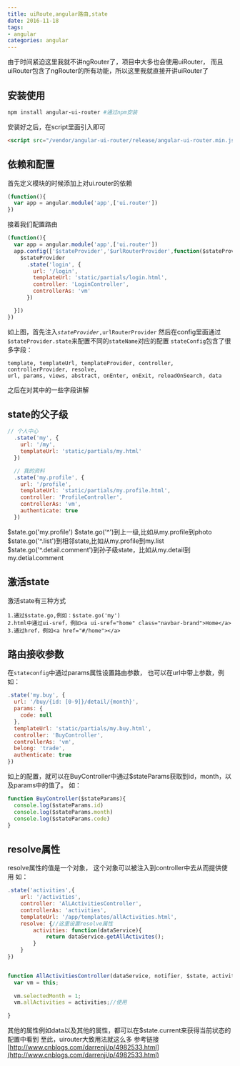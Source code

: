 ```yaml
---
title: uiRoute,angular路由,state
date: 2016-11-18
tags:
- angular
categories: angular
---
```


由于时间紧迫这里我就不讲ngRouter了，项目中大多也会使用uiRouter，
而且uiRouter包含了ngRouter的所有功能，所以这里我就直接开讲uiRouter了

## 安装使用
```bash
npm install angular-ui-router #通过npm安装
```
安装好之后，在script里面引入即可
```html
<script src="/vendor/angular-ui-router/release/angular-ui-router.min.js"></script>
```

## 依赖和配置
首先定义模块的时候添加上对ui.router的依赖
```javascript
(function(){
  var app = angular.module('app',['ui.router'])
})
```
接着我们配置路由
```javascript
(function(){
  var app = angular.module('app',['ui.router'])
  app.config(['$stateProvider','$urlRouterProvider',function($stateProvider,$urlRouterProvider){
    $stateProvider
      .state('login', {
        url: '/login',
        templateUrl: 'static/partials/login.html',
        controller: 'LoginController',
        controllerAs: 'vm'
      })

  }])
})
```

如上图，首先注入<code>$stateProvider,$urlRouterProvider</code>
然后在config里面通过<code>$stateProvider.state</code>来配置不同的<code>stateName</code>对应的配置
<code>stateConfig</code>包含了很多字段：
```text
template, templateUrl, templateProvider, controller, controllerProvider, resolve, 
url, params, views, abstract, onEnter, onExit, reloadOnSearch, data
```
之后在对其中的一些字段讲解

## state的父子级
```javascript
// 个人中心
  .state('my', {
    url: '/my',
    templateUrl: 'static/partials/my.html'
  })

  // 我的资料
  .state('my.profile', {
    url: '/profile',
    templateUrl: 'static/partials/my.profile.html',
    controller: 'ProfileController',
    controllerAs: 'vm',
    authenticate: true
  })
```
$state.go('my.profile')
$state.go('^')到上一级,比如从my.profile到photo
$state.go('^.list')到相邻state,比如从my.profile到my.list
$state.go('^.detail.comment')到孙子级state，比如从my.detail到my.detial.comment

## 激活state
激活state有三种方式
```text
1.通过$state.go,例如：$state.go('my')
2.html中通过ui-sref，例如<a ui-sref="home" class="navbar-brand">Home</a>
3.通过href，例如<a href="#/home"></a>
```

## 路由接收参数
在<code>stateconfig</code>中通过params属性设置路由参数，
也可以在url中带上参数，例如：
```javascript
.state('my.buy', {
  url: '/buy/{id: [0-9]}/detail/{month}',
  params: {
    code: null
  },
  templateUrl: 'static/partials/my.buy.html',
  controller: 'BuyController',
  controllerAs: 'vm',
  belong: 'trade',
  authenticate: true
})
```
如上的配置，就可以在BuyController中通过$stateParams获取到id，month，以及params中的值了。
如：
```javascript
function BuyController($stateParams){
  console.log($stateParams.id)
  console.log($stateParams.month)
  console.log($stateParams.code)
}
```

## resolve属性
resolve属性的值是一个对象，
这个对象可以被注入到controller中去从而提供使用
如：
```javascript
.state('activities',{
    url: '/activities',
    controller: 'AlLActivitiesController',
    controllerAs: 'activities',
    templateUrl: '/app/templates/allActivities.html',
    resolve: {//这里设置resolve属性
        activities: function(dataService){
            return dataService.getAllActivites();
        }
    }
})


function AllActivitiesController(dataService, notifier, $state, activities){//这里注入resolve中设置的activities
  var vm = this;
  
  vm.selectedMonth = 1;
  vm.allActivities = activities;//使用
  
}
```
其他的属性例如data以及其他的属性，都可以在$state.current来获得当前状态的配置中看到
至此，uirouter大致用法就这么多
参考链接[http://www.cnblogs.com/darrenji/p/4982533.html](http://www.cnblogs.com/darrenji/p/4982533.html)



